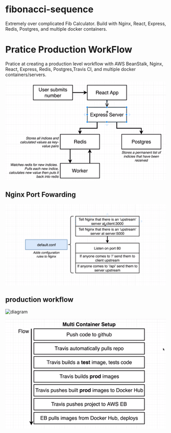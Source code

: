 # fibonacci-sequence
Extremely over complicated Fib Calculator.  Build with Nginx, React, Express, Redis, Postgres, and multiple docker containers.


# Pratice Production WorkFlow 

  Pratice at creating a production level workflow with AWS BeanStalk, Nginx, React, Express, Redis, Postgres,Travis CI, and     multiple docker containers/servers. 


![diagram](/diagrams/desktop.png)

## Nginx Port Fowarding 


![diagram](/diagrams/nginx.png)

## production workflow

![diagram](/diagrams/workflow.png)

![diagram](/diagrams/setup.png)
